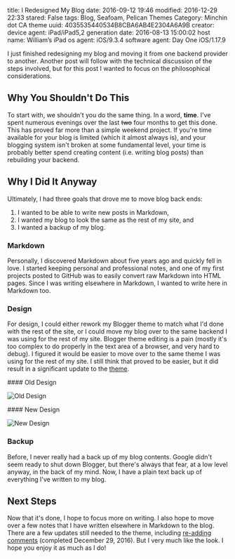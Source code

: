 title: I Redesigned My Blog
date: 2016-09-12 19:46
modified: 2016-12-29 22:33
stared: False
tags: Blog, Seafoam, Pelican Themes
Category: Minchin dot CA theme
uuid: 4035535440534B8CBA6AB4E2304A6A9B
creator:
    device agent: iPad/iPad5,2
    generation date: 2016-08-13 15:00:02
    host name: William’s iPad
    os agent: iOS/9.3.4
    software agent: Day One iOS/1.17.9

I just finished redesigning my blog and moving it from one backend provider to
another. Another post will follow with the technical discussion of the steps
involved, but for this post I wanted to focus on the philosophical
considerations.

## Why You Shouldn't Do This

To start with, we shouldn't you do the same thing. In a word, **time**. I've
spent numerous evenings over the last <del>two</del> four months to get this
done. This has proved far more than a simple weekend project. If you're time
available for your blog is limited (which it almost always is), and your
blogging system isn't broken at some fundamental level, your time is probably
better spend creating content (i.e. writing blog posts) than rebuilding your
backend.

## Why I Did It Anyway

Ultimately, I had three goals that drove me to move blog back ends:

1. I wanted to be able to write new posts in Markdown,
2. I wanted my blog to look the same as the rest of my site, and
3. I wanted a backup of my blog.

### Markdown

Personally, I discovered Markdown about five years ago and quickly fell in
love. I started keeping personal and professional notes, and one of my first
projects posted to GitHub was to easily convert raw Markdown into HTML pages.
Since I was writing elsewhere in Markdown, I wanted to write here in Markdown
too.

### Design

For design, I could either rework my Blogger theme to match what I'd done with
the rest of the site, or I could move my blog over to the same backend I was
using for the rest of my site. Blogger theme editing is a pain (mostly it's too
complex to do properly in the text area of a browser, and very hard to debug).
I figured it would be easier to move over to the same theme I was using for the
rest of my site. I still think that proved to be easier, but it did result in a
significant update to the
[theme]({filename}20160912-minchin-dot-ca-pelican-theme-version-110-released.md).

<div class="row" markdown=1>
<div class="col-sm-6 col-xs-12" markdown=1>
#### Old Design

![Old Design]({static}images/2016/blogger-full-article.png)
</div>
<div class="col-sm-6 col-xs-12" markdown=1>
#### New Design

![New Design]({static}images/2016/minchindotca-theme-full-article.png)
</div>
</div>

<!-- before and after pictures -->

### Backup

Before, I never really had a back up of my blog contents. Google didn't seem
ready to shut down Blogger, but there's always that fear, at a low level
anyway, in the back of my mind. Now, I have a plain text back up of everything
I've written to my blog.

## Next Steps

Now that it's done, I hope to focus more on writing. I also hope to move over a
few notes that I have written elsewhere in Markdown to the blog. There are a
few updates still needed to the theme, including [re-adding
comments]({filename}20161229-blogger-comments-exported.rst) (completed December
29, 2016). But I very much like the look. I hope you enjoy it as much as I do!
